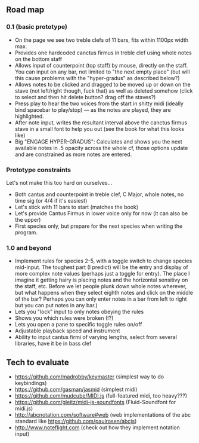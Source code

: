 ## Road map

### 0.1 (basic prototype)

* On the page we see two treble clefs of 11 bars, fits within 1100px width max.
* Provides one hardcoded canctus firmus in treble clef using whole notes on the bottom staff
* Allows input of counterpoint (top staff) by mouse, directly on the staff. You can input on any bar, not limited to "the next empty place" (but will this cause problems with the "hyper-gradus" as described below?)
* Allows notes to be clicked and dragged to be moved up or down on the stave (not left/right though, fuck that) as well as deleted somehow (click to select and then hit delete button? drag off the staves?)
* Press play to hear the two voices from the start in shitty midi (ideally bind spacebar to play/stop) — as the notes are played, they are highlighted. 
* After note input, writes the resultant interval above the canctus firmus stave in a small font to help you out (see the book for what this looks like)
* Big "ENGAGE HYPER-GRADUS": Calculates and shows you the next available notes in .5 opacity across the whole cf, those options update and are constrained as more notes are entered.


### Prototype constraints

Let's not make this too hard on ourselves...

* Both cantus and counterpoint in treble clef, C Major, whole notes, no time sig (or 4/4 if it's easiest)
* Let's stick with 11 bars to start (matches the book)
* Let's provide Cantus Firmus in lower voice only for now (it can also be the upper)
* First species only, but prepare for the next species when writing the program. 


### 1.0 and beyond

* Implement rules for species 2-5, with a toggle switch to change species mid-input. The toughest part (I predict) will be the entry and display of more complex note values (perhaps just a toggle for entry). The place I imagine it getting hairy is placing notes and the horizontal sensitivy on the staff, etc. Before we let people plunk down whole notes wherever, but what happens when they select eighth notes and click on the middle of the bar? Perhaps you can only enter notes in a bar from left to right but you can put notes in any bar.)
* Lets you "lock" input to only notes obeying the rules
* Shows you which rules were broken (!?)
* Lets you open a pane to specific toggle rules on/off
* Adjustable playback speed and instrument
* Ability to input cantus firmi of varying lengths, select from several libraries, have it be in bass clef

## Tech to evaluate

* https://github.com/madrobby/keymaster (simplest way to do keybindings)
* https://github.com/gasman/jasmid (simplest midi)
* https://github.com/mudcube/MIDI.js (full-featured midi, too heavy???)
* https://github.com/gleitz/midi-js-soundfonts (Fluid-Soundfont for midi.js)
* http://abcnotation.com/software#web (web implementations of the abc standard like https://github.com/paulrosen/abcjs)
* http://www.noteflight.com (check out how they implement notation input)